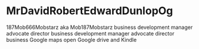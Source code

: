 # MrDavidRobertEdwardDunlopOg
187Mob666Mobstarz aka Mob187Mobstarz business development manager advocate director business development manager advocate director business Google maps open Google drive and Kindle
